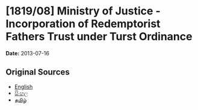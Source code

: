 # [1819/08] Ministry of Justice - Incorporation of Redemptorist Fathers Trust under Turst Ordinance

**Date:** 2013-07-16

## Original Sources

- [English](https://documents.gov.lk/view/extra-gazettes/2013/7/1819-08_E.pdf)
- [සිංහල](https://documents.gov.lk/view/extra-gazettes/2013/7/1819-08_S.pdf)
- [தமிழ்](https://documents.gov.lk/view/extra-gazettes/2013/7/1819-08_T.pdf)
